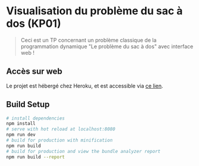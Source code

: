 # Visualisation du problème du sac à dos (KP01)

> Ceci est un TP concernant un problème classique de la programmation dynamique \"Le problème du sac à dos\" avec interface web !

## Accès sur web

Le projet est hébergé chez Heroku, et est accessible via [ce lien](https://leproblemedusacados.herokuapp.com/).

## Build Setup

```bash
# install dependencies
npm install
# serve with hot reload at localhost:8080
npm run dev
# build for production with minification
npm run build
# build for production and view the bundle analyzer report
npm run build --report
```
